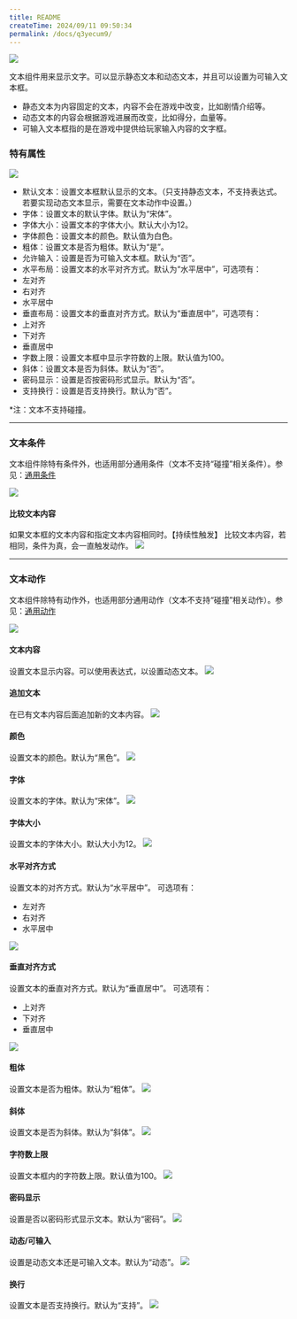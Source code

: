 ```yaml
---
title: README
createTime: 2024/09/11 09:50:34
permalink: /docs/q3yecum9/
---
```

![](564ad9fa78d4b.png)

文本组件用来显示文字。可以显示静态文本和动态文本，并且可以设置为可输入文本框。
- 静态文本为内容固定的文本，内容不会在游戏中改变，比如剧情介绍等。
- 动态文本的内容会根据游戏进展而改变，比如得分，血量等。
- 可输入文本框指的是在游戏中提供给玩家输入内容的文字框。

### 特有属性
![](564ad9fa4164f.png)
- 默认文本：设置文本框默认显示的文本。（只支持静态文本，不支持表达式。若要实现动态文本显示，需要在文本动作中设置。）
- 字体：设置文本的默认字体。默认为“宋体”。
- 字体大小：设置文本的字体大小。默认大小为12。
- 字体颜色：设置文本的颜色。默认值为白色。
- 粗体：设置文本是否为粗体。默认为“是”。
- 允许输入：设置是否为可输入文本框。默认为“否”。
- 水平布局：设置文本的水平对齐方式。默认为“水平居中”，可选项有：
 - 左对齐
 - 右对齐
 - 水平居中
- 垂直布局：设置文本的垂直对齐方式。默认为“垂直居中”，可选项有：
 - 上对齐
 - 下对齐
 - 垂直居中
- 字数上限：设置文本框中显示字符数的上限。默认值为100。
- 斜体：设置文本是否为斜体。默认为“否”。
- 密码显示：设置是否按密码形式显示。默认为“否”。
- 支持换行：设置是否支持换行。默认为“否”。

*注：文本不支持碰撞。

------------


### 文本条件
文本组件除特有条件外，也适用部分通用条件（文本不支持“碰撞”相关条件）。参见：[通用条件](../../commonElements/conditions/README.md)

![](564ad9fa5cfc5.png)
#### 比较文本内容
如果文本框的文本内容和指定文本内容相同时。【持续性触发】
比较文本内容，若相同，条件为真，会一直触发动作。
![](564ad9fa66759.png)

------------


### 文本动作
文本组件除特有动作外，也适用部分通用动作（文本不支持“碰撞”相关动作）。参见：[通用动作](../../commonElements/action/README.md)

![](564ad9f917a87.png)
#### 文本内容
设置文本显示内容。可以使用表达式，以设置动态文本。
![](564ad9f99f3d2.png)
#### 追加文本
在已有文本内容后面追加新的文本内容。
![](564ad9f9e4d50.png)
#### 颜色
设置文本的颜色。默认为“黑色”。
![](564ad9f9d0e07.png)
#### 字体
设置文本的字体。默认为“宋体”。
![](564ad9fa147d3.png)
#### 字体大小
设置文本的字体大小。默认大小为12。
![](564ad9fa23aae.png)
#### 水平对齐方式
设置文本的对齐方式。默认为“水平居中”。
可选项有：
- 左对齐
- 右对齐
- 水平居中

![](564ad9f984c7f.png)
#### 垂直对齐方式
设置文本的垂直对齐方式。默认为“垂直居中”。
可选项有：
- 上对齐
- 下对齐
- 垂直居中

![](564ad9f9243f6.png)
#### 粗体
设置文本是否为粗体。默认为“粗体”。
![](564ad9f940ede.png)
#### 斜体
设置文本是否为斜体。默认为“斜体”。
![](564ad9f9b4638.png)
#### 字符数上限
设置文本框内的字符数上限。默认值为100。
![](564ad9fa081d9.png)
#### 密码显示
设置是否以密码形式显示文本。默认为“密码”。
![](564ad9f97669e.png)
#### 动态/可输入
设置是动态文本还是可输入文本。默认为“动态”。
![](564ad9f95a82a.png)
#### 换行
设置文本是否支持换行。默认为“支持”。
![](564ad9f969f63.png)


